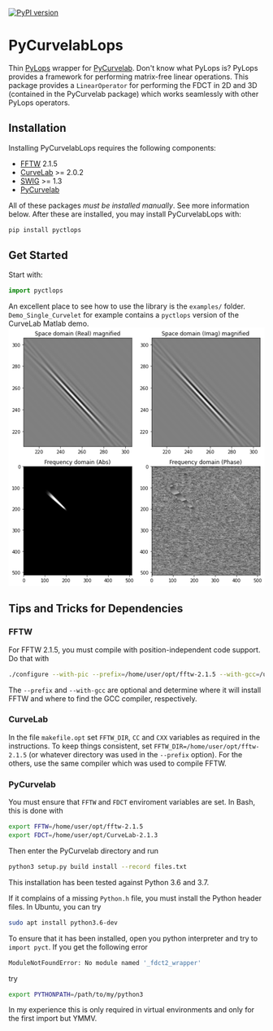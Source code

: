 [![PyPI version](https://badge.fury.io/py/pyctlops.svg)](https://badge.fury.io/py/pyctlops)

# PyCurvelabLops

Thin [PyLops](https://pylops.readthedocs.io/) wrapper for [PyCurvelab](https://github.com/slimgroup/PyCurvelab). Don't know what PyLops is? PyLops provides a framework for performing matrix-free linear operations. This package provides a `LinearOperator` for performing the FDCT in 2D and 3D (contained in the PyCurvelab package) which works seamlessly with other PyLops operators. 

## Installation

Installing PyCurvelabLops requires the following components:

- [FFTW](http://www.fftw.org/download.html) 2.1.5
- [CurveLab](http://curvelet.org/software.html) >= 2.0.2
- [SWIG](http://www.swig.org/) >= 1.3
- [PyCurvelab](https://github.com/slimgroup/PyCurvelab)

All of these packages *must be installed manually*. See more information below.
After these are installed, you may install PyCurvelabLops with:

```bash
pip install pyctlops
```

## Get Started

Start with:

```python
import pyctlops
```

An excellent place to see how to use the library is the `examples/` folder. `Demo_Single_Curvelet` for example contains a `pyctlops` version of the CurveLab Matlab demo.
![Demo](https://github.com/cako/PyCurvelabLops/raw/main/docs/source/static/demo.png)

## Tips and Tricks for Dependencies

### FFTW

For FFTW 2.1.5, you must compile with position-independent code support. Do that with

```bash
./configure --with-pic --prefix=/home/user/opt/fftw-2.1.5 --with-gcc=/usr/bin/gcc
```

The `--prefix` and `--with-gcc` are optional and determine where it will install FFTW and where to find the GCC compiler, respectively.

### CurveLab

In the file `makefile.opt` set `FFTW_DIR`, `CC` and `CXX` variables as required in the instructions. To keep things consistent, set `FFTW_DIR=/home/user/opt/fftw-2.1.5` (or whatever directory was used in the `--prefix` option). For the others, use the same compiler which was used to compile FFTW.

### PyCurvelab

You must ensure that `FFTW` and `FDCT` enviroment variables are set. In Bash, this is done with

```bash
export FFTW=/home/user/opt/fftw-2.1.5
export FDCT=/home/user/opt/CurveLab-2.1.3
```

Then enter the PyCurvelab directory and run

```bash
python3 setup.py build install --record files.txt
```

This installation has been tested against Python 3.6 and 3.7.

If it complains of a missing `Python.h` file, you must install the Python header files. In Ubuntu, you can try

```bash
sudo apt install python3.6-dev
```

To ensure that it has been installed, open you python interpreter and try to `import pyct`. If you get the following error

```bash
ModuleNotFoundError: No module named '_fdct2_wrapper'
```

try

```bash
export PYTHONPATH=/path/to/my/python3
```

In my experience this is only required in virtual environments and only for the first import but YMMV.
